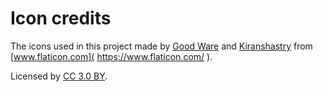 
# Icon credits

The icons used in this project made by
[Good Ware]( https://www.flaticon.com/authors/good-ware )
and
[Kiranshastry]( https://www.flaticon.com/authors/kiranshastry )
from [www.flaticon.com]( https://www.flaticon.com/ ).


Licensed by [CC 3.0 BY]( http://creativecommons.org/licenses/by/3.0/ ).

